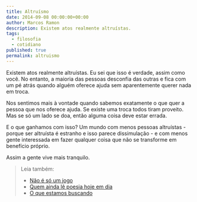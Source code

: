 ```yaml
---
title: Altruísmo
date: 2014-09-08 00:00:00+00:00
author: Marcos Ramon
description: Existem atos realmente altruístas.
tags:
  - filosofia
  - cotidiano
published: true
permalink: altruismo
---
```

Existem atos realmente altruístas. Eu sei que isso é verdade, assim como você. No entanto, a maioria das pessoas desconfia das outras e fica com um pé atrás quando alguém oferece ajuda sem aparentemente querer nada em troca. 

Nos sentimos mais à vontade quando sabemos exatamente o que quer a pessoa que nos oferece ajuda. Se existe uma troca todos tiram proveito. Mas se só um lado se doa, então alguma coisa deve estar errada. 

E o que ganhamos com isso? Um mundo com menos pessoas altruístas - porque ser altruísta é estranho e isso parece dissimulação - e com menos gente interessada em fazer qualquer coisa que não se transforme em benefício próprio.

Assim a gente vive mais tranquilo.



> Leia também:
> - <a href="/nao-e-so-um-jogo">Não é só um jogo</a>
> - <a href="/quem-ainda-le-poesia-hoje-em-dia">Quem ainda lê poesia hoje em dia</a>
> - <a href="/o-que-estamos-buscando">O que estamos buscando</a>
